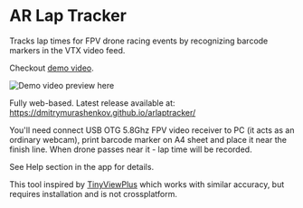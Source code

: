 # AR Lap Tracker

Tracks lap times for FPV drone racing events by recognizing barcode markers in the VTX video feed.

Checkout [demo video](demo.webm).

![Demo video preview here](demo.gif)

Fully web-based. Latest release available at: https://dmitrymurashenkov.github.io/arlaptracker/

You'll need connect USB OTG 5.8Ghz FPV video receiver to PC (it acts as an ordinary webcam), 
print barcode marker on A4 sheet and place it near the finish line. When drone passes near it - 
lap time will be recorded.

See Help section in the app for details.

This tool inspired by [TinyViewPlus](https://github.com/t-asano/tinyviewplus) which works with 
similar accuracy, but requires installation and is not crossplatform.